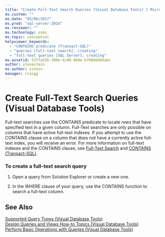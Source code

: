 ```yaml
---
title: "Create Full-Text Search Queries (Visual Database Tools) | Microsoft Docs"
ms.custom: ""
ms.date: "03/06/2017"
ms.prod: "sql-server-2014"
ms.reviewer: ""
ms.technology: ssms
ms.topic: conceptual
helpviewer_keywords: 
  - "CONTAINS predicate (Transact-SQL)"
  - "queries [full-text search], creating"
  - "full-text queries [SQL Server], creating"
ms.assetid: 537fa556-390e-4c88-9b8e-679848d94abc
author: stevestein
ms.author: sstein
manager: craigg
---
```

# Create Full-Text Search Queries (Visual Database Tools)
  Full-text searches use the CONTAINS predicate to locate rows that have specified text in a given column. Full-Text searches are only possible on columns that have active full-text indexes. If you attempt to use the CONTAINS clause on a column that does not have a currently active full-text index, you will receive an error. For more information on full-text indexes and the CONTAINS clause, see [Full-Text Search](../../relational-databases/search/full-text-search.md) and [CONTAINS &#40;Transact-SQL&#41;](/sql/t-sql/queries/contains-transact-sql).  
  
### To create a full-text search query  
  
1.  Open a query from Solution Explorer or create a new one.  
  
2.  In the WHERE clause of your query, use the CONTAINS function to search a full-text column.  
  
## See Also  
 [Supported Query Types &#40;Visual Database Tools&#41;](visual-database-tools.md)   
 [Design Queries and Views How-to Topics &#40;Visual Database Tools&#41;](design-queries-and-views-how-to-topics-visual-database-tools.md)   
 [Perform Basic Operations with Queries &#40;Visual Database Tools&#41;](perform-basic-operations-with-queries-visual-database-tools.md)  
  
  

